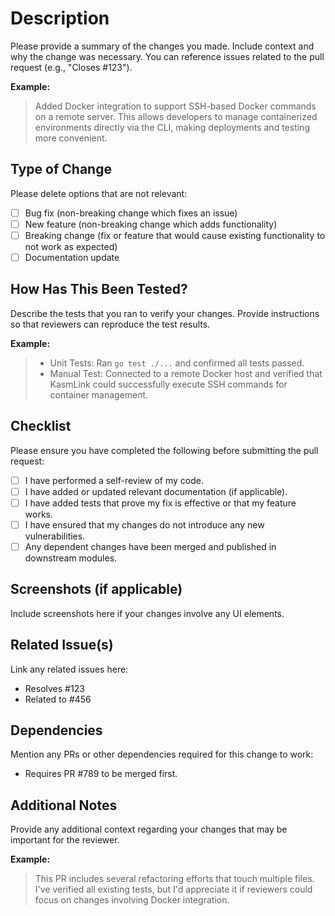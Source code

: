 # Description

Please provide a summary of the changes you made. Include context and why the change was necessary. You can reference
issues related to the pull request (e.g., "Closes #123").

**Example:**
> Added Docker integration to support SSH-based Docker commands on a remote server. This allows developers to manage
> containerized environments directly via the CLI, making deployments and testing more convenient.

## Type of Change

Please delete options that are not relevant:

- [ ] Bug fix (non-breaking change which fixes an issue)
- [ ] New feature (non-breaking change which adds functionality)
- [ ] Breaking change (fix or feature that would cause existing functionality to not work as expected)
- [ ] Documentation update

## How Has This Been Tested?

Describe the tests that you ran to verify your changes. Provide instructions so that reviewers can reproduce the test
results.

**Example:**
> - Unit Tests: Ran `go test ./...` and confirmed all tests passed.
> - Manual Test: Connected to a remote Docker host and verified that KasmLink could successfully execute SSH commands
    for container management.

## Checklist

Please ensure you have completed the following before submitting the pull request:

- [ ] I have performed a self-review of my code.
- [ ] I have added or updated relevant documentation (if applicable).
- [ ] I have added tests that prove my fix is effective or that my feature works.
- [ ] I have ensured that my changes do not introduce any new vulnerabilities.
- [ ] Any dependent changes have been merged and published in downstream modules.

## Screenshots (if applicable)

Include screenshots here if your changes involve any UI elements.

## Related Issue(s)

Link any related issues here:

- Resolves #123
- Related to #456

## Dependencies

Mention any PRs or other dependencies required for this change to work:

- Requires PR #789 to be merged first.

## Additional Notes

Provide any additional context regarding your changes that may be important for the reviewer.

**Example:**
> This PR includes several refactoring efforts that touch multiple files. I've verified all existing tests, but I'd
> appreciate it if reviewers could focus on changes involving Docker integration.
